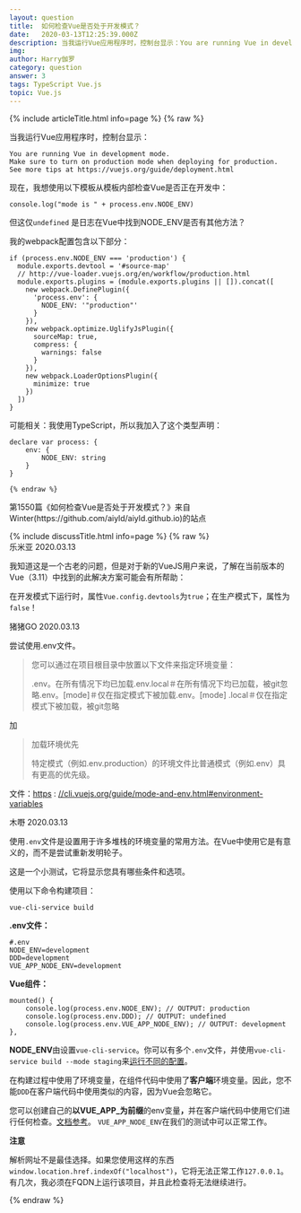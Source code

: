 ```yaml
---
layout: question
title:  如何检查Vue是否处于开发模式？
date:   2020-03-13T12:25:39.000Z
description: 当我运行Vue应用程序时，控制台显示：You are running Vue in development mode.Make sure to tu...
img: 
author: Harry伽罗
category: question
answer: 3
tags: TypeScript Vue.js
topic: Vue.js
---
```

<div class="article-root">
  <div class="article">
    {% include articleTitle.html info=page %}
    {% raw %}
    <div class="article-content"><p><font style="vertical-align: inherit;"><font style="vertical-align: inherit;">当我运行Vue应用程序时，控制台显示：</font></font></p>

<pre><code>You are running Vue in development mode.<font></font>
Make sure to turn on production mode when deploying for production.<font></font>
See more tips at https://vuejs.org/guide/deployment.html<font></font>
</code></pre>

<p><font style="vertical-align: inherit;"><font style="vertical-align: inherit;">现在，我想使用以下模板从模板内部检查Vue是否正在开发中：</font></font></p>

<pre><code>console.log("mode is " + process.env.NODE_ENV)
</code></pre>

<p><font style="vertical-align: inherit;"><font style="vertical-align: inherit;">但这仅</font></font><code>undefined</code><font style="vertical-align: inherit;"><font style="vertical-align: inherit;">
是</font><font style="vertical-align: inherit;">日志</font><font style="vertical-align: inherit;">在Vue中找到NODE_ENV是否有其他方法？</font></font></p>

<p><font style="vertical-align: inherit;"><font style="vertical-align: inherit;">我的webpack配置包含以下部分：</font></font></p>

<pre><code>if (process.env.NODE_ENV === 'production') {<font></font>
  module.exports.devtool = '#source-map'<font></font>
  // http://vue-loader.vuejs.org/en/workflow/production.html<font></font>
  module.exports.plugins = (module.exports.plugins || []).concat([<font></font>
    new webpack.DefinePlugin({<font></font>
      'process.env': {<font></font>
        NODE_ENV: '"production"'<font></font>
      }<font></font>
    }),<font></font>
    new webpack.optimize.UglifyJsPlugin({<font></font>
      sourceMap: true,<font></font>
      compress: {<font></font>
        warnings: false<font></font>
      }<font></font>
    }),<font></font>
    new webpack.LoaderOptionsPlugin({<font></font>
      minimize: true<font></font>
    })<font></font>
  ])<font></font>
}<font></font>
</code></pre>

<p><font style="vertical-align: inherit;"><font style="vertical-align: inherit;">可能相关：我使用TypeScript，所以我加入了这个类型声明：</font></font></p>

<pre><code>declare var process: {<font></font>
    env: {<font></font>
        NODE_ENV: string<font></font>
    }<font></font>
}<font></font>
</code></pre></div>
    {% endraw %}
  </div>
  <p class="winter_mark">第1550篇《如何检查Vue是否处于开发模式？》来自Winter(https://github.com/aiyld/aiyld.github.io)的站点</p>
  <div class="discuss-wrapper">
    {% include discussTitle.html info=page %}
    {% raw %}
    <div class="discuss-list">
    <div class="discuss-item">
        <div class="discuss-parent">
          <div class="discuss-meta">
            <span class="discuss-user">乐米亚</span>
            <span class="discuss-time">2020.03.13</span>
          </div>
          <div class="discuss-comment"><p><font style="vertical-align: inherit;"><font style="vertical-align: inherit;">我知道这是一个古老的问题，但是对于新的VueJS用户来说，了解在当前版本的Vue（3.11）中找到的此解决方案可能会有所帮助：</font></font></p>

<p><font style="vertical-align: inherit;"><font style="vertical-align: inherit;">在开发模式下运行时，属性</font></font><code>Vue.config.devtools</code><font style="vertical-align: inherit;"><font style="vertical-align: inherit;">为</font></font><code>true</code><font style="vertical-align: inherit;"><font style="vertical-align: inherit;">；在生产模式</font><font style="vertical-align: inherit;">下，属性</font><font style="vertical-align: inherit;">为</font></font><code>false</code><font style="vertical-align: inherit;"><font style="vertical-align: inherit;">！</font></font></p></div>
        </div></div><div class="discuss-item">
        <div class="discuss-parent">
          <div class="discuss-meta">
            <span class="discuss-user">猪猪GO</span>
            <span class="discuss-time">2020.03.13</span>
          </div>
          <div class="discuss-comment"><p><font style="vertical-align: inherit;"><font style="vertical-align: inherit;">尝试使用.env文件。</font></font></p>

<blockquote>
  <p><font style="vertical-align: inherit;"><font style="vertical-align: inherit;">您可以通过在项目根目录中放置以下文件来指定环境变量：</font></font></p>
  
  <p><font style="vertical-align: inherit;"><font style="vertical-align: inherit;">.env。在所有情况下均已加载.env.local＃在所有情况下均已加载，被git忽略.env。[mode]＃仅在指定模式下被加载.env。[mode] .local＃仅在指定模式下被加载，被git忽略</font></font></p>
</blockquote>

<p><font style="vertical-align: inherit;"><font style="vertical-align: inherit;">加</font></font></p>

<blockquote>
  <p><font style="vertical-align: inherit;"><font style="vertical-align: inherit;">加载环境优先</font></font></p>
  
  <p><font style="vertical-align: inherit;"><font style="vertical-align: inherit;">特定模式（例如.env.production）的环境文件比普通模式（例如.env）具有更高的优先级。</font></font></p>
</blockquote>

<p><font style="vertical-align: inherit;"><font style="vertical-align: inherit;">文件：</font><a href="https://cli.vuejs.org/guide/mode-and-env.html#environment-variables" rel="nofollow noreferrer"><font style="vertical-align: inherit;">https</font></a><font style="vertical-align: inherit;"> : </font></font><a href="https://cli.vuejs.org/guide/mode-and-env.html#environment-variables" rel="nofollow noreferrer"><font style="vertical-align: inherit;"><font style="vertical-align: inherit;">//cli.vuejs.org/guide/mode-and-env.html#environment-variables</font></font></a></p></div>
        </div></div><div class="discuss-item">
        <div class="discuss-parent">
          <div class="discuss-meta">
            <span class="discuss-user">木嘢</span>
            <span class="discuss-time">2020.03.13</span>
          </div>
          <div class="discuss-comment"><p><font style="vertical-align: inherit;"><font style="vertical-align: inherit;">使用</font></font><code>.env</code><font style="vertical-align: inherit;"><font style="vertical-align: inherit;">文件是设置用于许多堆栈的环境变量的常用方法。</font><font style="vertical-align: inherit;">在Vue中使用它是有意义的，而不是尝试重新发明轮子。</font></font></p>

<p><font style="vertical-align: inherit;"><font style="vertical-align: inherit;">这是一个小测试，它将显示您具有哪些条件和选项。</font></font></p>

<p><font style="vertical-align: inherit;"><font style="vertical-align: inherit;">使用以下命令构建项目：</font></font></p>

<pre><code>vue-cli-service build
</code></pre>

<p><strong><font style="vertical-align: inherit;"><font style="vertical-align: inherit;">.env文件：</font></font></strong></p>

<pre><code>#.env<font></font>
NODE_ENV=development<font></font>
DDD=development<font></font>
VUE_APP_NODE_ENV=development<font></font>
</code></pre>

<p><strong><font style="vertical-align: inherit;"><font style="vertical-align: inherit;">Vue组件：</font></font></strong></p>

<pre><code>mounted() {<font></font>
    console.log(process.env.NODE_ENV); // OUTPUT: production<font></font>
    console.log(process.env.DDD); // OUTPUT: undefined<font></font>
    console.log(process.env.VUE_APP_NODE_ENV); // OUTPUT: development<font></font>
},<font></font>
</code></pre>

<p><strong><font style="vertical-align: inherit;"><font style="vertical-align: inherit;">NODE_ENV</font></font></strong><font style="vertical-align: inherit;"><font style="vertical-align: inherit;">由设置</font></font><code>vue-cli-service</code><font style="vertical-align: inherit;"><font style="vertical-align: inherit;">。</font><font style="vertical-align: inherit;">你可以有多个</font></font><code>.env</code><font style="vertical-align: inherit;"><font style="vertical-align: inherit;">文件，并使用</font></font><code>vue-cli-service build --mode staging</code><font style="vertical-align: inherit;"><font style="vertical-align: inherit;">来</font></font><a href="https://cli.vuejs.org/guide/mode-and-env.html#environment-variables" rel="nofollow noreferrer"><font style="vertical-align: inherit;"><font style="vertical-align: inherit;">运行不同的配置</font></font></a><font style="vertical-align: inherit;"><font style="vertical-align: inherit;">。</font></font></p>

<p><font style="vertical-align: inherit;"><font style="vertical-align: inherit;">在构建过程中使用了环境变量</font><font style="vertical-align: inherit;">，在组件代码中使用了</font></font><strong><font style="vertical-align: inherit;"><font style="vertical-align: inherit;">客户端</font></font></strong><font style="vertical-align: inherit;"><font style="vertical-align: inherit;">环境变量</font><font style="vertical-align: inherit;">。</font><font style="vertical-align: inherit;">因此，您不能</font></font><code>DDD</code><font style="vertical-align: inherit;"><font style="vertical-align: inherit;">在客户端代码中</font><font style="vertical-align: inherit;">使用类似的内容</font><font style="vertical-align: inherit;">，因为Vue会忽略它。</font></font></p>

<p><font style="vertical-align: inherit;"><font style="vertical-align: inherit;">您可以创建自己的</font></font><strong><font style="vertical-align: inherit;"><font style="vertical-align: inherit;">以VUE_APP_为前缀</font></font></strong><font style="vertical-align: inherit;"><font style="vertical-align: inherit;">的env变量</font><strong><font style="vertical-align: inherit;">，</font></strong><font style="vertical-align: inherit;">并在客户端代码中使用它们进行任何检查。</font></font><a href="https://cli.vuejs.org/guide/mode-and-env.html#using-env-variables-in-client-side-code" rel="nofollow noreferrer"><font style="vertical-align: inherit;"><font style="vertical-align: inherit;">文档参考</font></font></a><font style="vertical-align: inherit;"><font style="vertical-align: inherit;">。
</font></font><code>VUE_APP_NODE_ENV</code><font style="vertical-align: inherit;"><font style="vertical-align: inherit;">在我们的测试中可以正常工作。</font></font></p>

<p><strong><font style="vertical-align: inherit;"><font style="vertical-align: inherit;">注意</font></font></strong></p>

<p><font style="vertical-align: inherit;"><font style="vertical-align: inherit;">解析网址不是最佳选择。</font><font style="vertical-align: inherit;">如果您使用这样的东西</font></font><code>window.location.href.indexOf("localhost")</code><font style="vertical-align: inherit;"><font style="vertical-align: inherit;">，它将无法正常工作</font></font><code>127.0.0.1</code><font style="vertical-align: inherit;"><font style="vertical-align: inherit;">。</font><font style="vertical-align: inherit;">有几次，我必须在FQDN上运行该项目，并且此检查将无法继续进行。</font></font></p></div>
        </div></div>
    </div>
    {% endraw %}
  </div>
<div>
